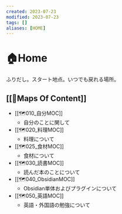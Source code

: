 ```yaml
---
created: 2023-07-23
modified: 2023-07-23
tags: []
aliases: [HOME]
---
```

# 🏠Home
ふりだし。スタート地点。いつでも戻れる場所。

## [[📝Maps Of Content]]
- [[🗺️010_自分MOC]]
	- 自分のことに関して
- [[🗺️020_料理MOC]]
	- 料理について
- [[🗺️025_食材MOC]] 
	- 食材について
- [[🗺️030_読書MOC]]
	- 読んだ本のことについて
- [[🗺️040_ObsidianMOC]]
	- Obsidian単体およびプラグインについて
- [[🗺️050_英語MOC]]
	- 英語・外国語の勉強について
